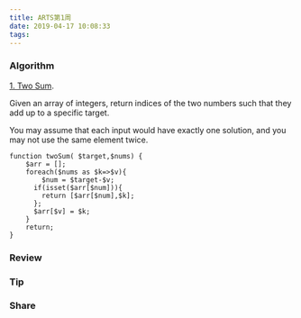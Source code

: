 ```yaml
---
title: ARTS第1周
date: 2019-04-17 10:08:33
tags:
---
```

### Algorithm

[1. Two Sum](https://leetcode.com/problems/two-sum/ "twoSum").

Given an array of integers, return indices of the two numbers such that they add up to a specific target.

You may assume that each input would have exactly one solution, and you may not use the same element twice. 
```
function twoSum( $target,$nums) {
    $arr = [];
    foreach($nums as $k=>$v){
        $num = $target-$v;
      if(isset($arr[$num])){
        return [$arr[$num],$k];
      };
      $arr[$v] = $k;
    }
    return;
}
```
### Review
### Tip
### Share